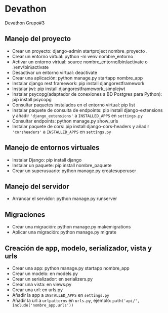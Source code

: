 # Devathon

Devathon Grupo#3

## Manejo del proyecto

- Crear un proyecto: django-admin startproject nombre_proyecto .
- Crear un entorno virtual: python -m venv nombre_entorno
- Activar un entorno virtual: source nombre_entorno/bin/activate o .\env\bin\activate
- Desactivar un entorno virtual: deactivate
- Crear una aplicación: python manage.py startapp nombre_app
- Instalar django rest framework: pip install djangorestframework
- Instalar jwt: pip install djangorestframework_simplejwt
- Instalar psycopg(adaptador de conexiones a BD Postgres para Python): pip install psycopg
- Consultar paquetes instalados en el entorno virtual: pip list
- Instalar paquete de consulta de endpoints: pip install django-extensions y añadir `'django_extensions'` a `INSTALLED_APPS` en `settings.py`
- Consultar endpoints: python manage.py show_urls
- Instalar paquete de cors: pip install django-cors-headers y añadir `'corsheaders'` a `INSTALLED_APPS` en `settings.py`

## Manejo de entornos virtuales

- Instalar Django: pip install django
- Instalar un paquete: pip install nombre_paquete
- Crear un superusuario: python manage.py createsuperuser

## Manejo del servidor

- Arrancar el servidor: python manage.py runserver

## Migraciones

- Crear una migración: python manage.py makemigrations
- Aplicar una migración: python manage.py migrate

## Creación de app, modelo, serializador, vista y urls

- Crear una app: python manage.py startapp nombre_app
- Crear un modelo: en models.py
- Crear un serializador: en serializers.py
- Crear una vista: en views.py
- Crear una url: en urls.py
- Añadir la app a `INSTALLED_APPS` en `settings.py`
- Añadir la url a `urlpatterns` en `urls.py`, ejemplo: `path('api/', include('nombre_app.urls'))`
